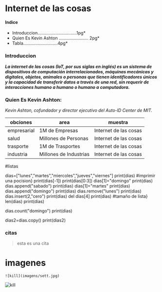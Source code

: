 # Internet de las cosas

#### Indice
* Introduccion................................1pg*
* Quien Es Kevin Ashton ........................ 2pg*
* Tabla............................4pg*

### Introduccion

***La internet de las cosas (IoT, por sus siglas en inglés) es un sistema de dispositivos de computación interrelacionados, máquinas mecánicas y digitales, objetos, animales o personas que tienen identificadores únicos y la capacidad de transferir datos a través de una red, sin requerir de interacciones humano a humano o humano a computadora.***


### Quien Es Kevin Ashton:
*Kevin Ashton, cofundador y director ejecutivo del Auto-ID Center de MIT.*

obciones|area|muestra
---|---|---|
empresarial|1M de Empresas|Internet de las cosas
salud|Millones de Personas|Internet de las cosas
trasporte|1M de Trasportes|Internet de las cosas
industria|Millones de Industrias|Internet de las cosas



#listas

dias=["lunes","martes","miercoles","jueves","viernes"]
print(dias)
#imprimir una pocision}
print(dias[-1])
print(dias[0:3])
dias[1]="domingo"
print(dias)
dias.append("sabado")
print(dias)
dias[1]="martes"
print(dias)
dias.append("domingo")
print(dias)
dias.remove("lunes")
print(dias)
dias.insert(2,"cero")
print(dias)
del dias[4] 
print(dias)
#tamaño de lista}
len(dias)
print(dias)


dias.count("domingo")
print(dias)


dias2=dias.copy()
print(dias2)


### citas
>esta es una cita

# imagenes
~~~~
![kill](imagens/sett.jpg)
~~~~
![kill](imagens/sett.jpg)
